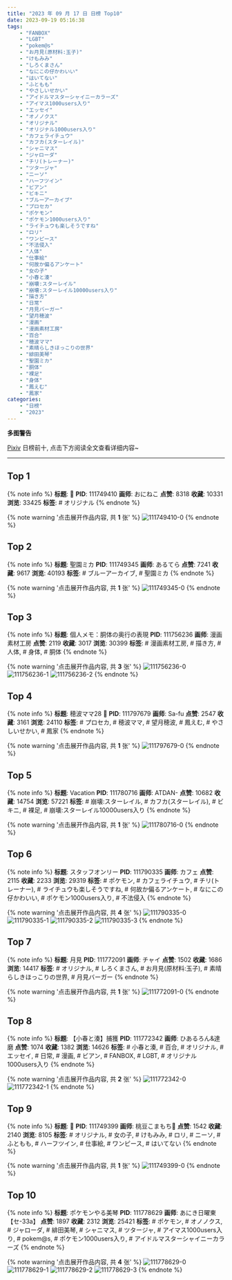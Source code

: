 ```yaml
---
title: "2023 年 09 月 17 日 日榜 Top10"
date: 2023-09-19 05:16:38
tags:
    - "FANBOX"
    - "LGBT"
    - "pokem@s"
    - "お月見(原材料:玉子)"
    - "けもみみ"
    - "しろくまさん"
    - "なにこの仔かわいい"
    - "はいてない"
    - "ふともも"
    - "やさしいせかい"
    - "アイドルマスターシャイニーカラーズ"
    - "アイマス1000users入り"
    - "エッセイ"
    - "オノノクス"
    - "オリジナル"
    - "オリジナル1000users入り"
    - "カフェライチュウ"
    - "カフカ(スターレイル)"
    - "シャニマス"
    - "ジャローダ"
    - "チリ(トレーナー)"
    - "ツタージャ"
    - "ニーソ"
    - "ハーフツイン"
    - "ビアン"
    - "ビキニ"
    - "ブルーアーカイブ"
    - "プロセカ"
    - "ポケモン"
    - "ポケモン1000users入り"
    - "ライチュウも楽しそうですね"
    - "ロリ"
    - "ワンピース"
    - "不法侵入"
    - "人体"
    - "仕事絵"
    - "何故か偏るアンケート"
    - "女の子"
    - "小春と湊"
    - "崩壊:スターレイル"
    - "崩壊:スターレイル10000users入り"
    - "描き方"
    - "日常"
    - "月見バーガー"
    - "望月穂波"
    - "漫画"
    - "漫画素材工房"
    - "百合"
    - "穂波ママ"
    - "素晴らしきほっこりの世界"
    - "緋田美琴"
    - "聖園ミカ"
    - "胴体"
    - "裸足"
    - "身体"
    - "鳳えむ"
    - "鳳家"
categories:
    - "日榜"
    - "2023"
---
```


<i class="fa fa-triangle-exclamation"></i>**多图警告**<i class="fa fa-triangle-exclamation"></i>

[Pixiv](https://www.pixiv.net/) 日榜前十, 点击下方阅读全文查看详细内容~

<!-- more -->

---

## Top 1

{% note info %}
**标题**: 🌸
**PID**: 111749410 **画师**: おにねこ
**点赞**: 8318 **收藏**: 10331 **浏览**: 33425
**标签**: # オリジナル
{% endnote %}

{% note warning '点击展开作品内容, 共 **1** 张' %}
![111749410-0](https://i.pixiv.re/img-original/img/2023/09/16/00/00/57/111749410_p0.jpg)
{% endnote %}

## Top 2

{% note info %}
**标题**: 聖園ミカ
**PID**: 111749345 **画师**: あるてら
**点赞**: 7241 **收藏**: 9617 **浏览**: 40193
**标签**: # ブルーアーカイブ, # 聖園ミカ
{% endnote %}

{% note warning '点击展开作品内容, 共 **1** 张' %}
![111749345-0](https://i.pixiv.re/img-original/img/2023/09/16/00/00/35/111749345_p0.png)
{% endnote %}

## Top 3

{% note info %}
**标题**: 個人メモ：胴体の奥行の表現
**PID**: 111756236 **画师**: 漫画素材工房
**点赞**: 2119 **收藏**: 3017 **浏览**: 30399
**标签**: # 漫画素材工房, # 描き方, # 人体, # 身体, # 胴体
{% endnote %}

{% note warning '点击展开作品内容, 共 **3** 张' %}
![111756236-0](https://i.pixiv.re/img-original/img/2023/09/16/07/00/04/111756236_p0.jpg)
![111756236-1](https://i.pixiv.re/img-original/img/2023/09/16/07/00/04/111756236_p1.jpg)
![111756236-2](https://i.pixiv.re/img-original/img/2023/09/16/07/00/04/111756236_p2.jpg)
{% endnote %}

## Top 4

{% note info %}
**标题**: 穂波ママ28 🌄
**PID**: 111797679 **画师**: Sa-fu
**点赞**: 2547 **收藏**: 3161 **浏览**: 24110
**标签**: # プロセカ, # 穂波ママ, # 望月穂波, # 鳳えむ, # やさしいせかい, # 鳳家
{% endnote %}

{% note warning '点击展开作品内容, 共 **1** 张' %}
![111797679-0](https://i.pixiv.re/img-original/img/2023/09/17/18/01/46/111797679_p0.jpg)
{% endnote %}

## Top 5

{% note info %}
**标题**: Vacation
**PID**: 111780716 **画师**: ATDAN-
**点赞**: 10682 **收藏**: 14754 **浏览**: 57221
**标签**: # 崩壊:スターレイル, # カフカ(スターレイル), # ビキニ, # 裸足, # 崩壊:スターレイル10000users入り
{% endnote %}

{% note warning '点击展开作品内容, 共 **1** 张' %}
![111780716-0](https://i.pixiv.re/img-original/img/2023/09/17/04/13/32/111780716_p0.jpg)
{% endnote %}

## Top 6

{% note info %}
**标题**: スタッフオンリー
**PID**: 111790335 **画师**: カフェ
**点赞**: 2115 **收藏**: 2233 **浏览**: 29319
**标签**: # ポケモン, # カフェライチュウ, # チリ(トレーナー), # ライチュウも楽しそうですね, # 何故か偏るアンケート, # なにこの仔かわいい, # ポケモン1000users入り, # 不法侵入
{% endnote %}

{% note warning '点击展开作品内容, 共 **4** 张' %}
![111790335-0](https://i.pixiv.re/img-original/img/2023/09/17/12/13/41/111790335_p0.jpg)
![111790335-1](https://i.pixiv.re/img-original/img/2023/09/17/12/13/41/111790335_p1.jpg)
![111790335-2](https://i.pixiv.re/img-original/img/2023/09/17/12/13/41/111790335_p2.jpg)
![111790335-3](https://i.pixiv.re/img-original/img/2023/09/17/12/13/41/111790335_p3.jpg)
{% endnote %}

## Top 7

{% note info %}
**标题**: 月見
**PID**: 111772091 **画师**: チャイ
**点赞**: 1502 **收藏**: 1686 **浏览**: 14417
**标签**: # オリジナル, # しろくまさん, # お月見(原材料:玉子), # 素晴らしきほっこりの世界, # 月見バーガー
{% endnote %}

{% note warning '点击展开作品内容, 共 **1** 张' %}
![111772091-0](https://i.pixiv.re/img-original/img/2023/09/16/20/45/11/111772091_p0.png)
{% endnote %}

## Top 8

{% note info %}
**标题**: 【小春と湊】捕獲
**PID**: 111772342 **画师**: ひあるろん&達磨
**点赞**: 1074 **收藏**: 1382 **浏览**: 14626
**标签**: # 小春と湊, # 百合, # オリジナル, # エッセイ, # 日常, # 漫画, # ビアン, # FANBOX, # LGBT, # オリジナル1000users入り
{% endnote %}

{% note warning '点击展开作品内容, 共 **2** 张' %}
![111772342-0](https://i.pixiv.re/img-original/img/2023/09/16/20/53/49/111772342_p0.png)
![111772342-1](https://i.pixiv.re/img-original/img/2023/09/16/20/53/49/111772342_p1.png)
{% endnote %}

## Top 9

{% note info %}
**标题**: 🍪
**PID**: 111749399 **画师**: 桃豆こまもち🍡
**点赞**: 1542 **收藏**: 2140 **浏览**: 8105
**标签**: # オリジナル, # 女の子, # けもみみ, # ロリ, # ニーソ, # ふともも, # ハーフツイン, # 仕事絵, # ワンピース, # はいてない
{% endnote %}

{% note warning '点击展开作品内容, 共 **1** 张' %}
![111749399-0](https://i.pixiv.re/img-original/img/2023/09/16/00/00/53/111749399_p0.jpg)
{% endnote %}

## Top 10

{% note info %}
**标题**: ポケモンやる美琴
**PID**: 111778629 **画师**: あにき日曜東【セ-33a】
**点赞**: 1897 **收藏**: 2312 **浏览**: 25421
**标签**: # ポケモン, # オノノクス, # ジャローダ, # 緋田美琴, # シャニマス, # ツタージャ, # アイマス1000users入り, # pokem@s, # ポケモン1000users入り, # アイドルマスターシャイニーカラーズ
{% endnote %}

{% note warning '点击展开作品内容, 共 **4** 张' %}
![111778629-0](https://i.pixiv.re/img-original/img/2023/09/17/00/04/38/111778629_p0.jpg)
![111778629-1](https://i.pixiv.re/img-original/img/2023/09/17/00/04/38/111778629_p1.jpg)
![111778629-2](https://i.pixiv.re/img-original/img/2023/09/17/00/04/38/111778629_p2.jpg)
![111778629-3](https://i.pixiv.re/img-original/img/2023/09/17/00/04/38/111778629_p3.jpg)
{% endnote %}
